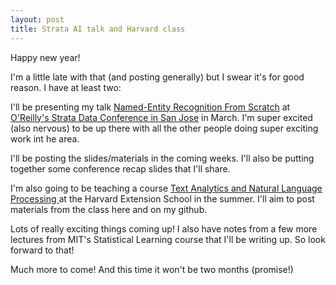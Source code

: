 ```yaml
---
layout: post
title: Strata AI talk and Harvard class
---
```


Happy new year!

I'm a little late with that (and posting generally) but I swear it's for good reason.  I have at least two:

I'll be presenting my talk [Named-Entity Recognition From Scratch](https://conferences.oreilly.com/strata-data-ai/stai-ca/public/schedule/detail/80050) at [O'Reilly's Strata Data Conference in San Jose](https://conferences.oreilly.com/strata-data-ai/stai-ca) in March.  I'm super excited (also nervous) to be up there with all the other people doing super exciting work int he area.

I'll be posting the slides/materials in the coming weeks.  I'll also be putting together some conference recap slides that I'll share.

I'm also going to be teaching a course [Text Analytics and Natural Language Processing
](https://www.extension.harvard.edu/course-catalog/courses-by-certificate/data-science-certificate/text-analytics-and-natural-language-processing/34793) at the Harvard Extension School in the summer.  I'll aim to post materials from the class here and on my github.

Lots of really exciting things coming up! I also have notes from a few more lectures from MIT's Statistical Learning course that I'll be writing up.  So look forward to that!

Much more to come! And this time it won't be two months (promise!)